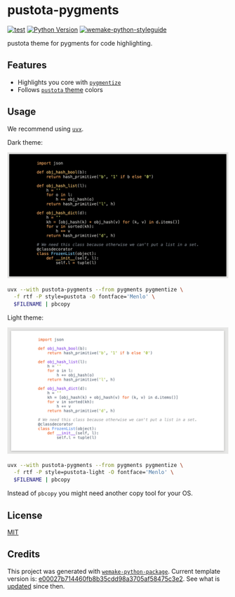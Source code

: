 # pustota-pygments

[![test](https://github.com/pustota-theme/pustota-pygments/actions/workflows/test.yml/badge.svg?event=push)](https://github.com/pustota-theme/pustota-pygments/actions/workflows/test.yml)
[![Python Version](https://img.shields.io/pypi/pyversions/pustota-pygments.svg)](https://pypi.org/project/pustota-pygments/)
[![wemake-python-styleguide](https://img.shields.io/badge/style-wemake-000000.svg)](https://github.com/wemake-services/wemake-python-styleguide)

pustota theme for pygments for code highlighting.


## Features

- Highlights you core with [`pygmentize`](https://pygments.org)
- Follows [`pustota` theme](https://github.com/pustota-theme/pustota) colors


## Usage

We recommend using [`uvx`](https://docs.astral.sh/uv/guides/tools/).

Dark theme:

![pustota](https://raw.githubusercontent.com/pustota-theme/pustota-pygments/master/assets/dark.png)

```bash
uvx --with pustota-pygments --from pygments pygmentize \
  -f rtf -P style=pustota -O fontface='Menlo' \
  $FILENAME | pbcopy
```

Light theme:

![pustota](https://raw.githubusercontent.com/pustota-theme/pustota-pygments/master/assets/light.png)

```bash
uvx --with pustota-pygments --from pygments pygmentize \
  -f rtf -P style=pustota-light -O fontface='Menlo' \
  $FILENAME | pbcopy
```

Instead of `pbcopy` you might need another copy tool for your OS.


## License

[MIT](https://github.com/pustota-theme/pustota-pygments/blob/master/LICENSE)

## Credits

This project was generated with [`wemake-python-package`](https://github.com/wemake-services/wemake-python-package). Current template version is: [e00027b714460fb8b35cdd98a3705af58475c3e2](https://github.com/wemake-services/wemake-python-package/tree/e00027b714460fb8b35cdd98a3705af58475c3e2). See what is [updated](https://github.com/wemake-services/wemake-python-package/compare/e00027b714460fb8b35cdd98a3705af58475c3e2...master) since then.
